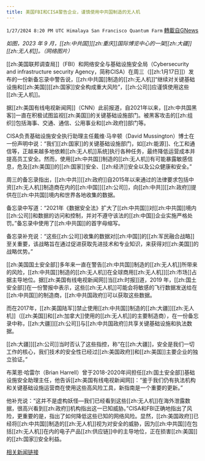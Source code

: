 ```yaml
---
title: 美国FBI和CISA警告企业，谨慎使用中共国制造的无人机
---
```

`1/27/2024 8:20 PM UTC Himalaya San Francisco Quantum Farm` [轉載自GNews](https://gnews.org/articles/2259027)

*如图，2023 年 9 月，[[zh:中共国]][[zh:重庆]]国际博览中心的一架[[zh:大疆]][[zh:无人机]]。（网络图片）*

[[zh:美国联邦调查局]]（FBI）和网络安全与基础设施安全局（Cybersecurity and infrastructure security Agency，简称CISA）在周三（[[zh:1月17日]]）发布的一份新备忘录中警告说，[[zh:中共国]]制造的[[zh:无人机]]“继续对关键基础设施和[[zh:美国]][[zh:国家]]安全构成重大风险”，[[zh:公司]]应谨慎使用这些[[zh:无人机]]。

据[[zh:美国有线电视新闻网]]（CNN）此前报道，自2021年以来，[[zh:中共国黑客]]一直在积极试图监视[[zh:美国]]的关键基础设施部门。被黑客攻击的[[zh:组织]]包括海事、交通、通信、公用事业和[[zh:政府]]部门等。

CISA负责基础设施安全执行助理主任戴维·马辛顿（David Mussington）博士在一份声明中说：“我们[[zh:国家]]的关键基础设施部门，如[[zh:能源]]、化工和通信等，正越来越多地依赖[[zh:无人机]]系统]执行各种任务，最终降低运营成本并提高员工安全。然而，使用[[zh:中共国]]制造的[[zh:无人机]]有可能暴露敏感信息，危及[[zh:美国]]的[[zh:国家]]安全、[[zh:经济]]安全以及公众健康和安全。”

周三的备忘录指出，[[zh:中共]][[zh:政府]]自2015年以来通过的法律要求包括中资[[zh:无人机]]制造商在内的[[zh:中国]][[zh:公司]]，向[[zh:中共]][[zh:政府]]提供在[[zh:中共国]]境内和世界各地收集的数据。

备忘录中写道：“2021年《数据安全法》扩大了[[zh:中共国]]对[[zh:中共国]]境内[[zh:公司]]和数据的访问和控制，并对不遵守该法的[[zh:中国]]企业实施严格处罚。”备忘录中使用了[[zh:中共国]]的首字母缩写。

备忘录补充说：“这些[[zh:公司]]收集的数据对[[zh:中国]]的[[zh:军民融合战略]]至关重要，该战略旨在通过促进获取先进技术和专业知识，来获得对[[zh:美国]]的战略优势。”

[[zh:美国国土安全部]]多年来一直在警告[[zh:中共国]]制造的[[zh:无人机]]所带来的风险，[[zh:中共国]]制造的[[zh:无人机]]在全球商用[[zh:无人机]][[zh:市场]]占据主导地位。据[[zh:美国有线电视新闻网]]当[[zh:时报]]道，2019 年，[[zh:国土安全部]]在一份警报中表示，这些[[zh:无人机]]可能会将敏感的飞行数据发送给在[[zh:中共国]]的制造商，[[zh:中共国政府]]可以获取这些数据。

而在2017年，[[zh:美国陆军]]禁止使用[[zh:中共国]]制造的[[zh:大疆]][[zh:无人机]]（[[zh:美国]]和[[zh:加拿大]]使用的[[zh:无人机]]的主要制造商），在一份备忘录中称，[[zh:大疆]][[zh:公司]]与[[zh:中共国政府]]共享关键基础设施和执法数据。

[[zh:大疆]][[zh:公司]]当时否认了这些指控，称“在[[zh:大疆]]，安全是我们一切工作的核心，我们技术的安全性已经过[[zh:美国政府]]和[[zh:美国]]主要企业的独立验证。”

布莱恩·哈雷尔（Brian Harrell）曾于2018-2020年间担任[[zh:国土安全部]]基础设施安全助理主任，他告诉[[zh:美国有线电视新闻网]]：“鉴于我们仍有执法机构和关键基础设施运营商在使用这些高风险工具，新指南是一个重要的更新。”

他补充说：“这并不是虚构妖怪—我们已经看到这些[[zh:无人机]]在海外泄露数据，很高兴看到[[zh:政府]]机构指出这一已知威胁。”CISA和FBI正确地指出了风险，更重要的是，指出了如何降低这些已知的网络风险。显然，[[zh:美国政府]]已经将[[zh:中共国]]制造的[[zh:无人机]]视为对安全的威胁，因为[[zh:中共国]]在包括[[zh:无人机]]在内的电子产品[[zh:供应链]]中的主导地位，正在损害[[zh:美国]]的[[zh:国家]]安全利益。

[相关新闻链接](https://edition.cnn.com/2024/01/17/politics/fbi-cisa-warning-chinese-made-drones/index.html)
